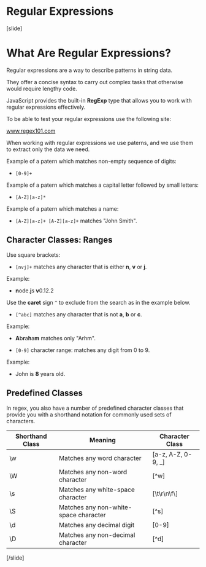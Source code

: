 # Regular Expressions

[slide]

# What Are Regular Expressions?

Regular expressions are a way to describe patterns in string data.

They offer a concise syntax to carry out complex tasks that otherwise would require lengthy code.

JavaScript provides the built-in **RegExp** type that allows you to work with regular expressions effectively.

To be able to test your regular expressions use the following site:

www.regex101.com

When working with regular expressions we use paterns, and we use them to extract only the data we need.

Example of a patern which matches non-empty sequence of digits:

- `[0-9]+`

Example of a patern which matches a capital letter followed by small letters:

- `[A-Z][a-z]*`

Example of a patern which matches a name:

- `[A-Z][a-z]+ [A-Z][a-z]+` matches "John Smith".

## Character Classes: Ranges

Use square brackets:

- `[nvj]+` matches any character that is either **n**, **v** or **j**.

Example:

- **n**ode.**j**s **v**0.12.2

Use the **caret** sign `^` to exclude from the search as in the example below.

- `[^abc]` matches any character that is not **a**, **b** or **c**.

Example:

- **A**b**r**a**h**a**m** matches only "Arhm".

- `[0-9]` character range: matches any digit from 0 to 9.

Example:

- John is **8** years old.

## Predefined Classes

In regex, you also have a number of predefined character classes that provide you with a shorthand notation for commonly used sets of characters.

| **Shorthand Class** | **Meaning** | **Character Class** |
| --- | --- | --- |
| \w | Matches any word character | \[a\-z\, A\-Z\, 0\-9\, \_\] |
| \W | Matches any non\-word character | \[\^w\] |
| \s | Matches any white\-space character | \[\\t\\r\\n\\f\\] |
| \S | Matches any non\-white\-space character | \[\^s\] |
| \d | Matches any decimal digit | \[0\-9\] |
| \D | Matches any non-decimal character | \[\^d\] |

[/slide]

